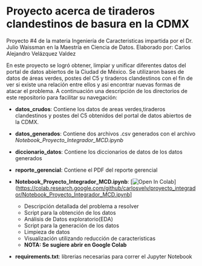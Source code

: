 # Proyecto acerca de tiraderos clandestinos de basura en la CDMX
Proyecto #4 de la materia Ingeniería de Caracteristicas impartida por el Dr. Julio Waissman en la Maestría en Ciencia de Datos.
Elaborado por: Carlos Alejandro Velázquez Valdez

En este proyecto se logró obtener, limpiar y unificar diferentes datos del portal de datos abiertos de la Ciudad de México. Se utilizaron bases de datos de áreas verdes, postes del C5 y tiraderos clandestinos con el fin de ver si existe una relación entre ellos y asi encontrar nuevas formas de atacar el problema.
A continuación una descripción de los directorios de este repositorio para facilitar su navegación:

*   **datos_crudos**: Contiene los datos de areas verdes,tiraderos clandestinos y postes del C5 obtenidos del portal de datos abiertos de la CDMX.
*   **datos_generados**: Contiene dos archivos .csv generados con el archivo *Notebook_Proyecto_Integrador_MCD.ipynb*
*   **diccionario_datos**: Contiene los diccionarios de datos de los datos generados
*   **reporte_gerencial**: Contiene el PDF del reporte gerencial
*   **Notebook_Proyecto_Integrador_MCD.ipynb**: [![Open In Colab](https://colab.research.google.com/assets/colab-badge.svg)](https://colab.research.google.com/github/carlosvelv/proyecto_integrador/Notebook_Proyecto_Integrador_MCD.ipynb]
      * Descripción detallada del problema a resolver
      * Script para la obtención de los datos
      * Análisis de Datos exploratorio(EDA)
      * Script para la generación de los datos
      * Limpieza de datos
      * Visualización utilizando reducción de caracteristicas
      * **NOTA: Se sugiere abrir en Google Colab**

*  **requirements.txt**: librerias necesarias para correr el Jupyter Notebook
